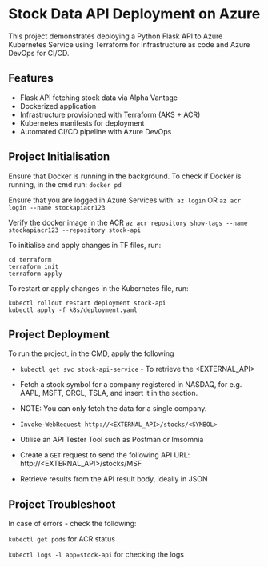 # Stock Data API Deployment on Azure

This project demonstrates deploying a Python Flask API to Azure Kubernetes Service using Terraform for infrastructure as code and Azure DevOps for CI/CD.

## Features
- Flask API fetching stock data via Alpha Vantage
- Dockerized application
- Infrastructure provisioned with Terraform (AKS + ACR)
- Kubernetes manifests for deployment
- Automated CI/CD pipeline with Azure DevOps

## Project Initialisation  

Ensure that Docker is running in the background. 
To check if Docker is running, in the cmd run: 
```docker pd```

Ensure that you are logged in Azure Services with: 
```az login``` OR 
```az acr login --name stockapiacr123```

Verify the docker image in the ACR 
```az acr repository show-tags --name stockapiacr123 --repository stock-api```

To initialise and apply changes in TF files, run: 
```
cd terraform
terraform init
terraform apply
```

To restart or apply changes in the Kubernetes file, run: 
```
kubectl rollout restart deployment stock-api 
kubectl apply -f k8s/deployment.yaml
```

## Project Deployment 

To run the project, in the CMD, apply the following
- ```kubectl get svc stock-api-service``` - To retrieve the <EXTERNAL_API>

- Fetch a stock symbol for a company registered in NASDAQ, for e.g. AAPL, MSFT, ORCL, TSLA, and insert it in the <SYMBOL> section.
- NOTE: You can only fetch the data for a single company.
- ```Invoke-WebRequest http://<EXTERNAL_API>/stocks/<SYMBOL>```

- Utilise an API Tester Tool such as Postman or Imsomnia
- Create a ```GET``` request to send the following API URL: http://<EXTERNAL_API>/stocks/MSF
- Retrieve results from the API result body, ideally in JSON

## Project Troubleshoot 

In case of errors - check the following: 

```kubectl get pods``` for ACR status 

```kubectl logs -l app=stock-api``` for checking the logs




